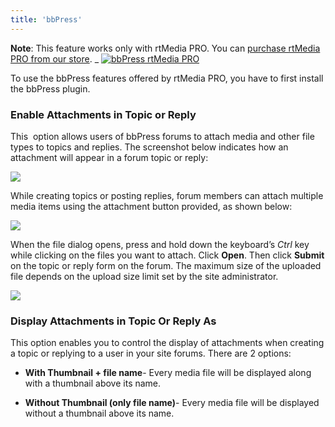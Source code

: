 ```yaml
---
title: 'bbPress'
---
```


**Note**: This feature works only with rtMedia PRO. You can [purchase rtMedia PRO from our store](https://rtcamp.com/store/rtmedia-pro/).
_
[![bbPress rtMedia PRO](http://docs.rtcamp.com/wp-content/uploads/2013/11/bbPress-rtMedia-PRO.jpg)](http://docs.rtcamp.com/wp-content/uploads/2013/11/bbPress-rtMedia-PRO.jpg)

To use the bbPress features offered by rtMedia PRO, you have to first install the bbPress plugin.


### Enable Attachments in Topic or Reply


This  option allows users of bbPress forums to attach media and other file types to topics and replies. The screenshot below indicates how an attachment will appear in a forum topic or reply:

[![](https://rtcamp.com/wp-content/uploads/2013/11/image.png)](https://rtcamp.com/wp-content/uploads/2013/11/image.png)

While creating topics or posting replies, forum members can attach multiple media items using the attachment button provided, as shown below:

[![](https://rtcamp.com/wp-content/uploads/2013/11/image1.png)](https://rtcamp.com/wp-content/uploads/2013/11/image1.png)

When the file dialog opens, press and hold down the keyboard’s *Ctrl* key while clicking on the files you want to attach. Click **Open**. Then click **Submit** on the topic or reply form on the forum. The maximum size of the uploaded file depends on the upload size limit set by the site administrator.

[![](https://rtcamp.com/wp-content/uploads/2013/11/image2.png)](https://rtcamp.com/wp-content/uploads/2013/11/image2.png)


### Display Attachments in Topic Or Reply As


This option enables you to control the display of attachments when creating a topic or replying to a user in your site forums. There are 2 options:

* **With Thumbnail + file name**- Every media file will be displayed along with a thumbnail above its name.

* **Without Thumbnail (only file name)**- Every media file will be displayed without a thumbnail above its name.
